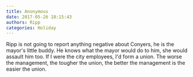 ```yaml
---
title: Anonymous
date: 2017-05-26 18:15:43
authors: Ripp
categories: Holiday
---
```


 Ripp is not going to report anything negative about Conyers, he is the mayor's little buddy. He knows what the mayor would do to him, she would assault him too.
If I were the city employees, I'd form a union. The worse the management, the tougher the union, the better the management is the easier the union.